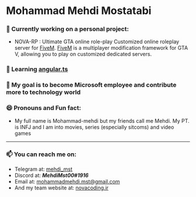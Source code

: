 # Mohammad Mehdi Mostatabi

### 🔭 Currently working on a personal project:
- NOVA-RP : Ultimate GTA online role-play Customized online roleplay server for [FiveM](https://fivem.net). [FiveM](https://fivem.net) is a multiplayer modification framework for GTA V, allowing you to play on customized dedicated servers.
### 🌱 Learning [angular.ts](https://angular.io)
### 👯 My goal is to become Microsoft employee and contribute more to technology world
### 😄 Pronouns and Fun fact: 
- My full name is Mohammad-mehdi but my friends call me Mehdi. My PT. is INFJ and I am into movies, series (especially sitcoms) and video games
---
### 📫 You can reach me on:
- Telegram at: [mehdi_mst](https://t.me/mehdi_mst)
- Discord at: ***MehdiMst00#1916***
- Email at: mohammadmehdi.mst@gmail.com
- And my team website at: [novacoding.ir](https://novacoding.ir)

